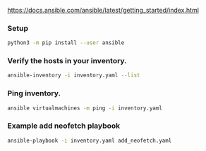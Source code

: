 https://docs.ansible.com/ansible/latest/getting_started/index.html

### Setup
```bash
python3 -m pip install --user ansible
```

### Verify the hosts in your inventory.
```bash
ansible-inventory -i inventory.yaml --list
```

### Ping inventory.
```bash
ansible virtualmachines -m ping -i inventory.yaml
```

### Example add neofetch playbook
```bash
ansible-playbook -i inventory.yaml add_neofetch.yaml
```

